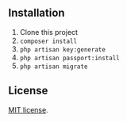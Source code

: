 ## Installation

1. Clone this project
2. ```composer install```
3. ```php artisan key:generate```
4. ```php artisan passport:install```
5. ```php artisan migrate```


## License

[MIT license](https://opensource.org/licenses/MIT).
